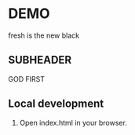# DEMO

fresh is the new black

## SUBHEADER

GOD FIRST

## Local development

1. Open index.html in your browser.
